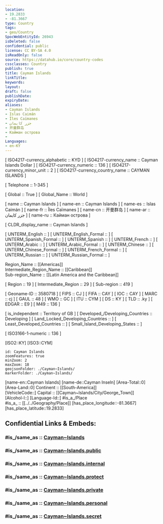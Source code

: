 ```yaml
---
location:
- 19.2833
- -81.3667
type: Country
tags:
- geo/Country
SpocWebEntityId: 26943
isDeleted: false
confidential: public
license: CC BY-SA 4.0
isReadOnly: false
source: https://datahub.io/core/country-codes
cssclasses: Country
publish: true
title: Cayman Islands
linkTitle: 
keywords: 
layout: 
draft: false
publishDate: 
expiryDate: 
aliases:
- Cayman Islands
- Islas Caimán
- Îles Caïmanes
- جزر كايمان
- 开曼群岛
- Кайман острова
- 
Languages:
- en-KY
---
```



[	ISO4217-currency_alphabetic	 :: KYD ] 
[	ISO4217-currency_name	 :: Cayman Islands Dollar ] 
[	ISO4217-currency_numeric	 :: 136 ] 
[	ISO4217-currency_minor_unit	 :: 2 ] 
[	ISO4217-currency_country_name	 :: CAYMAN ISLANDS ] 

[	Telephone	 :: 1-345 ] 

[	Global	 :: True ] 
[	Global_Name	 :: World ] 

[	name	 :: Cayman Islands ] 
[	name-en	 :: Cayman Islands ] 
[	name-es	 :: Islas Caimán ] 
[	name-fr	 :: Îles Caïmanes ] 
[	name-cn	 :: 开曼群岛 ] 
[	name-ar	 :: جزر كايمان ] 
[	name-ru	 :: Кайман острова ] 

[	CLDR_display_name	 :: Cayman Islands ] 

[	UNTERM_English	 ::  ] 
[	UNTERM_English_Formal	 ::  ] 
[	UNTERM_Spanish_Formal	 ::  ] 
[	UNTERM_Spanish	 ::  ] 
[	UNTERM_French	 ::  ] 
[	UNTERM_Arabic	 ::  ] 
[	UNTERM_Arabic_Formal	 ::  ] 
[	UNTERM_Chinese	 ::  ] 
[	UNTERM_Chinese_Formal	 ::  ] 
[	UNTERM_French_Formal	 ::  ] 
[	UNTERM_Russian	 ::  ] 
[	UNTERM_Russian_Formal	 ::  ] 

Region_Name ::  [[Americas]]  
Intermediate_Region_Name ::  [[Caribbean]]  
Sub-region_Name ::  [[Latin America and the Caribbean]] 

[	Region	 :: 19 ] 
[	Intermediate_Region	 :: 29 ] 
[	Sub-region	 :: 419 ] 

[	Geoname-ID	 :: 3580718 ] 
[	FIPS	 :: CJ ] 
[	FIFA	 :: CAY ] 
[	IOC	 :: CAY ] 
[	MARC	 :: cj ] 
[	GAUL	 :: 48 ] 
[	WMO	 :: GC ] 
[	ITU	 :: CYM ] 
[	DS	 :: KY ] 
[	TLD	 :: .ky ] 
[	EDGAR	 :: E9 ] 
[	M49	 :: 136 ] 

[	is_independent	 :: Territory of GB ] 
[	Developed_/Developing_Countries	 :: Developing ] 
[	Land_Locked_Developing_Countries	 ::  ] 
[	Least_Developed_Countries	 ::  ] 
[	Small_Island_Developing_States	 ::  ] 

[	ISO3166-1-numeric	 :: 136 ] 



[ISO2::KY] 
[ISO3::CYM] 

```leaflet
id: Cayman Islands
zoomFeatures: true 
minZoom: 2 
maxZoom: 18
geojsonFolder: ./Cayman~Islands/
markerFolder: ./Cayman~Islands/
```

[name-en::Cayman Islands] 
[name-de::Cayman Inseln] 
[Area-Total::0] 
[Area-Land::0] 
Continent :: [[South-America]]  
[VehicleCode::] 
Capital :: [[Cayman~Islands/City/George_Town]]  
[Alcohol-l::] 
[Language-Id::] 
#is_a_/Place  
#is_a_ :: [[../../Geography/Place]] 
[has_place_longitude::-81.3667] 
[has_place_latitude::19.2833] 


## Confidential Links & Embeds: 

### #is_/same_as :: [Cayman~Islands](/_Standards/Earth/Continent/America~Caribbean/Cayman~Islands.md) 

### #is_/same_as :: [Cayman~Islands.public](/_public/Earth/Continent/America~Caribbean/Cayman~Islands.public.md) 

### #is_/same_as :: [Cayman~Islands.internal](/_internal/Earth/Continent/America~Caribbean/Cayman~Islands.internal.md) 

### #is_/same_as :: [Cayman~Islands.protect](/_protect/Earth/Continent/America~Caribbean/Cayman~Islands.protect.md) 

### #is_/same_as :: [Cayman~Islands.private](/_private/Earth/Continent/America~Caribbean/Cayman~Islands.private.md) 

### #is_/same_as :: [Cayman~Islands.personal](/_personal/Earth/Continent/America~Caribbean/Cayman~Islands.personal.md) 

### #is_/same_as :: [Cayman~Islands.secret](/_secret/Earth/Continent/America~Caribbean/Cayman~Islands.secret.md)


